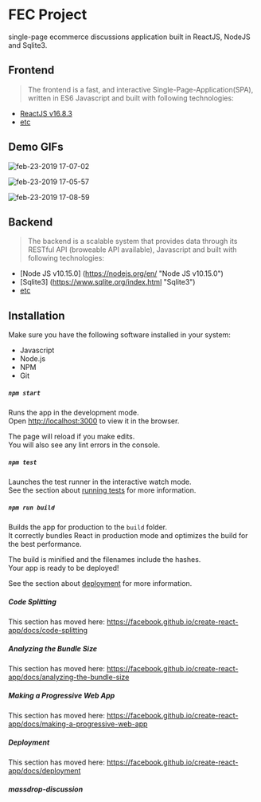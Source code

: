 # FEC Project


single-page ecommerce discussions application built in ReactJS, NodeJS and Sqlite3. 



## Frontend

> The frontend is a fast, and interactive Single-Page-Application(SPA), written in ES6 Javascript and built with following technologies:
- [ReactJS v16.8.3](http://reactjs.org "ReactJS v16.8.3")
- [etc](https://github.com/hrnyc20-agrabah/massdrop-discussion/blob/master/package.json "etc")


## Demo GIFs
![feb-23-2019 17-07-02](https://user-images.githubusercontent.com/43450544/53292219-7a1abd80-378d-11e9-8918-c6c92106f5fb.gif)


![feb-23-2019 17-05-57](https://user-images.githubusercontent.com/43450544/53292213-58213b00-378d-11e9-860d-f87e2fd4c85d.gif)


![feb-23-2019 17-08-59](https://user-images.githubusercontent.com/43450544/53292245-c239e000-378d-11e9-8692-2a570d935591.gif)


## Backend
> The backend is a scalable system that provides data through its RESTful API (broweable API available), Javascript and built with following technologies: 
- [Node JS v10.15.0] (https://nodejs.org/en/ "Node JS v10.15.0")
- [Sqlite3] (https://www.sqlite.org/index.html "Sqlite3")
- [etc](https://github.com/hrnyc20-agrabah/massdrop-discussion/blob/master/package.json "etc")

## Installation
Make sure you have the following software installed in your system:
- Javascript
- Node.js
- NPM 
- Git







##### `npm start`

Runs the app in the development mode.<br>
Open [http://localhost:3000](http://localhost:3000) to view it in the browser.

The page will reload if you make edits.<br>
You will also see any lint errors in the console.

#####  `npm test`

Launches the test runner in the interactive watch mode.<br>
See the section about [running tests](https://facebook.github.io/create-react-app/docs/running-tests) for more information.

#####  `npm run build`

Builds the app for production to the `build` folder.<br>
It correctly bundles React in production mode and optimizes the build for the best performance.

The build is minified and the filenames include the hashes.<br>
Your app is ready to be deployed!

See the section about [deployment](https://facebook.github.io/create-react-app/docs/deployment) for more information.


#####  Code Splitting

This section has moved here: https://facebook.github.io/create-react-app/docs/code-splitting

#####  Analyzing the Bundle Size

This section has moved here: https://facebook.github.io/create-react-app/docs/analyzing-the-bundle-size

#####  Making a Progressive Web App

This section has moved here: https://facebook.github.io/create-react-app/docs/making-a-progressive-web-app


#####  Deployment

This section has moved here: https://facebook.github.io/create-react-app/docs/deployment


#####  massdrop-discussion
